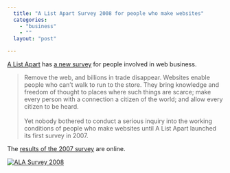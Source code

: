 ```yaml
---
  title: "A List Apart Survey 2008 for people who make websites"
  categories: 
    - "business"
    - ""
  layout: "post"

---
```

<p>
<a href="http://alistapart.com/">A List Apart</a> has <a href="http://aneventapart.com/survey2008/">a new survey</a> for people involved in web business.
</p><blockquote>
Remove the web, and billions in trade disappear. Websites enable people who can’t walk to run to the store. They bring knowledge and freedom of thought to places where such things are scarce; make every person with a connection a citizen of the world; and allow every citizen to be heard.
<br /><br />Yet nobody bothered to conduct a serious inquiry into the working conditions of people who make websites until A List Apart launched its first survey in 2007.
</blockquote><p>
The <a href="http://alistapart.com/articles/2007surveyresults">results of the 2007 survey</a> are online.
</p><p>
<a href="http://aneventapart.com/survey2008/"><img src="http://aneventapart.com/webdesignsurvey/templates/ala/images/i-took-the-2008-survey.gif" alt="ALA Survey 2008" /></a>
</p>
